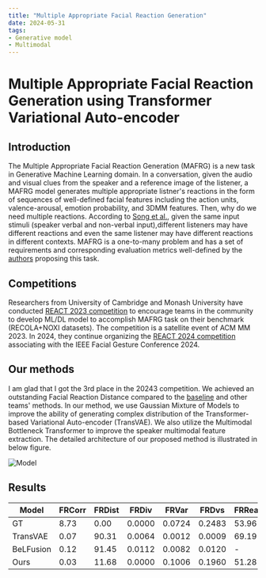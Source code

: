 ```yaml
---
title: "Multiple Appropriate Facial Reaction Generation"
date: 2024-05-31
tags:
- Generative model
- Multimodal
---
```


# Multiple Appropriate Facial Reaction Generation using Transformer Variational Auto-encoder

## Introduction

The Multiple Appropriate Facial Reaction Generation (MAFRG) is a new task in Generative Machine Learning domain. In a conversation, given the audio and visual clues from the speaker and a reference image of the listener, a MAFRG model generates multiple appropriate listner's reactions in the form of sequences of well-defined facial features including the action units, valence-arousal, emotion probability, and 3DMM features. Then, why do we need multiple reactions. According to [Song et al.](https://arxiv.org/abs/2302.06514), given the same input stimuli (speaker verbal and non-verbal input),different listeners may have different reactions and even the same listener may have different reactions in different contexts. MAFRG is a one-to-many problem and has a set of requirements and corresponding evaluation metrics well-defined by the [authors](https://arxiv.org/abs/2302.06514) proposing this task.


## Competitions

Researchers from University of Cambridge and Monash University have conducted [REACT 2023 competition](https://sites.google.com/cam.ac.uk/react2023) to encourage teams in the community to develop ML/DL model to accomplish MAFRG task on their benchmark (RECOLA+NOXI datasets). The competition is a satellite event of ACM MM 2023. In 2024, they continue organizing the [REACT 2024 competition](https://sites.google.com/cam.ac.uk/react2024/) associating with the IEEE Facial Gesture Conference 2024.


## Our methods

I am glad that I got the 3rd place in the 20243 competition. We achieved an outstanding Facial Reaction Distance compared to the [baseline](https://arxiv.org/pdf/2401.05166) and other teams' methods. In our method, we use Gaussian Mixture of Models to improve the ability of generating complex distribution of the Transformer-based Variational Auto-encoder (TransVAE). We also utilize the Multimodal Bottleneck Transformer to improve the speaker multimodal feature extraction. The detailed architecture of our proposed method is illustrated in below figure.


![Model](https://raw.githubusercontent.com/khanhnd185/khanhnd185.github.io/my-pages/_posts/images/mafrg/model.jpg)

## Results

| Model       | FRCorr| FRDist | FRDiv  | FRVar  | FRDvs  | FRRea | FRSyn |
|     ---     |  ---  |  ---   |  ---   |  ---   |  ---   |  ---  |  ---  |
| GT          | 8.73  | 0.00   | 0.0000 | 0.0724 | 0.2483 | 53.96 | 47.69 |
| TransVAE    | 0.07  | 90.31  | 0.0064 | 0.0012 | 0.0009 | 69.19 | 44.65 |
| BeLFusion   | 0.12  | 91.45  | 0.0112 | 0.0082 | 0.0120 | -     | 44.89 |
| Ours        | 0.03  | 11.68  | 0.0000 | 0.1006 | 0.1960 | 51.28 | 45.29 |


